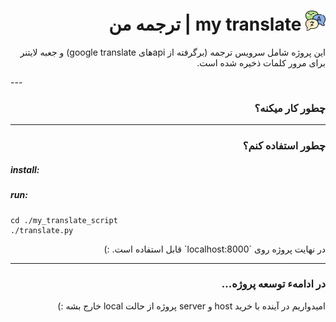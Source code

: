<div dir='rtl'>

<h1><img src='images/logo.png' width="32"/> my translate | ترجمه من</h1>

این پروژه شامل سرویس ترجمه (برگرفته از apiهای google translate) و جعبه لایتنر برای مرور کلمات ذخیره شده است.

</div>
---
<div dir='rtl'>
<h3>چطور کار میکنه؟</h3>
</div>


---
<div dir='rtl'>
<h3>چطور استفاده کنم؟</h3>
</div>

<h5>install:</h5>

<h5>run:</h5>

```shell
cd ./my_translate_script
./translate.py
```

<div dir='rtl'>
در نهایت پروژه روی `localhost:8000` قابل استفاده است. :)
</div>

---
<div dir='rtl'>
<h3>در ادامهء توسعه پروژه...</h3>

امیدواریم در آینده با خرید host و server پروژه از حالت local خارج بشه :)
</div>

